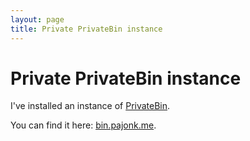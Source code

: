 ```yaml
---
layout: page
title: Private PrivateBin instance
---
```


# Private PrivateBin instance

I've installed an instance of [PrivateBin](https://privatebin.info/).

You can find it here: [bin.pajonk.me](https://bin.pajonk.me/).
